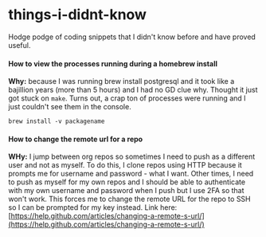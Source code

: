 # things-i-didnt-know
Hodge podge of coding snippets that I didn't know before and have proved useful.

#### How to view the processes running during a homebrew install 
**Why:** because I was running brew install postgresql and it took like a bajillion years (more than 5 hours) and I had no GD clue why. Thought it just got stuck on `make`. Turns out, a crap ton of processes were running and I just couldn't see them in the console.

```
brew install -v packagename
```
#### How to change the remote url for a repo
**WHy:** I jump between org repos so sometimes I need to push as a different user and not as myself. To do this, I clone repos using HTTP because it prompts me for username and password - what I want. Other times, I need to push as myself for my own repos and I should be able to authenticate with my own username and password when I push but I use 2FA so that won't work. This forces me to change the remote URL for the repo to SSH so I can be prompted for my key instead.
Link here: [https://help.github.com/articles/changing-a-remote-s-url/](https://help.github.com/articles/changing-a-remote-s-url/)
